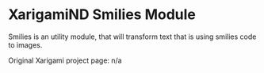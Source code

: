 # XarigamiND Smilies Module

Smilies is an utility module, that will transform text that is using smilies code to images.

Original Xarigami project page: n/a
